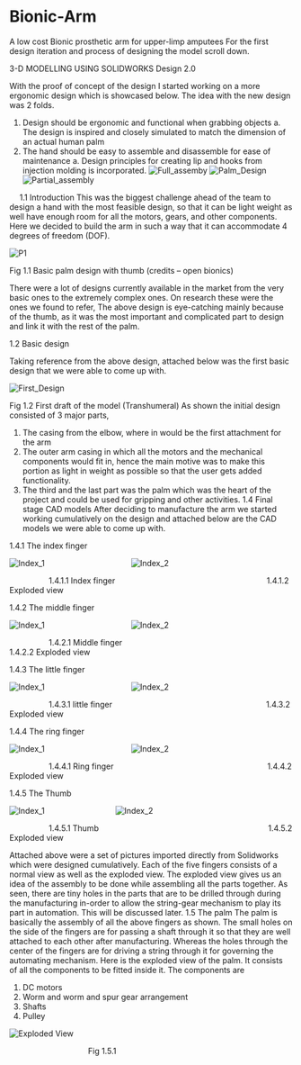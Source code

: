 # Bionic-Arm
A low cost Bionic prosthetic arm for upper-limp amputees
For the first design iteration and process of designing the model scroll down.

3-D MODELLING USING SOLIDWORKS
Design 2.0

With the proof of concept of the design I started working on a more ergonomic design which is showcased below. The idea with the new design was 2 folds.
1.	Design should be ergonomic and functional when grabbing objects
a.	The design is inspired and closely simulated to match the dimension of an actual human palm
2.	The hand should be easy to assemble and disassemble for ease of maintenance
a.	Design principles for creating lip and hooks from injection molding is incorporated.
![Full_assemby](Design/Images/Palm_Assembly_2.0.JPG)
![Palm_Design](Design/Images/Palm2.1_Partial.JPG)
![Partial_assembly](Design/Images/Palm_Assembly_2.0_Partial.JPG)

 
1.1 Introduction
This was the biggest challenge ahead of the team to design a hand with the most feasible design, so that it can be light weight as well have enough room for all the motors, gears, and other components. Here we decided to build the arm in such a way that it can accommodate 4 degrees of freedom (DOF).
 
![P1](Design/Images/Picture1.png)

Fig 1.1 Basic palm design with thumb (credits – open bionics)

There were a lot of designs currently available in the market from the very basic ones to the extremely complex ones. On research these were the ones we found to refer,
The above design is eye-catching mainly because of the thumb, as it was the most important and complicated part to design and link it with the rest of the palm.



1.2 Basic design

Taking reference from the above design, attached below was the first basic design that we were able to come up with.

![First_Design](Design/Images/Picture2.png)

Fig 1.2 First draft of the model (Transhumeral)
As shown the initial design consisted of 3 major parts,
1) The casing from the elbow, where in would be the first attachment for the arm
2) The outer arm casing in which all the motors and the mechanical components would fit in, hence the main motive was to make this portion as light in weight as possible so that the user gets added functionality.
3) The third and the last part was the palm which was the heart of the project and could be used for gripping and other activities.
1.4 Final stage CAD models
After deciding to manufacture the arm we started working cumulatively on the design and attached below are the CAD models we were able to come up with.

1.4.1 The index finger

![Index_1](Design/Images/Index_1.jpg)&emsp;&emsp;&emsp;&emsp;&emsp;&emsp;&emsp;&emsp;&emsp;&emsp;&emsp;![Index_2](Design/Images/Index_2.jpg)

&emsp;&emsp;&emsp;&emsp;&emsp;1.4.1.1 Index finger&emsp;&emsp;&emsp;&emsp;&emsp;&emsp;&emsp;&emsp;&emsp;&emsp;&emsp;&emsp;&emsp;&emsp;&emsp;&emsp;&emsp;&emsp;&emsp; 1.4.1.2 Exploded view

1.4.2 The middle finger
 
![Index_1](Design/Images/Middle_1.jpg)&emsp;&emsp;&emsp;&emsp;&emsp;&emsp;&emsp;&emsp;&emsp;&emsp;&emsp;![Index_2](Design/Images/Middle_2.jpg)
                                                                    
&emsp;&emsp;&emsp;&emsp;&emsp;1.4.2.1 Middle finger&emsp;&emsp;&emsp;&emsp;&emsp;&emsp;&emsp;&emsp;&emsp;&emsp;&emsp;&emsp;&emsp;&emsp;&emsp;&emsp;&emsp;&emsp;&emsp; 1.4.2.2 Exploded view

1.4.3 The little finger
  
![Index_1](Design/Images/Little_1.jpg)&emsp;&emsp;&emsp;&emsp;&emsp;&emsp;&emsp;&emsp;&emsp;&emsp;&emsp;![Index_2](Design/Images/Little_2.jpg)
                                                                   
&emsp;&emsp;&emsp;&emsp;&emsp;1.4.3.1 little finger &emsp;&emsp;&emsp;&emsp;&emsp;&emsp;&emsp;&emsp;&emsp;&emsp;&emsp;&emsp;&emsp;&emsp;&emsp;&emsp;&emsp;&emsp;&emsp; 1.4.3.2 Exploded view

1.4.4 The ring finger

![Index_1](Design/Images/Ring_1.jpg)&emsp;&emsp;&emsp;&emsp;&emsp;&emsp;&emsp;&emsp;&emsp;&emsp;&emsp;![Index_2](Design/Images/Ring_2.jpg)
                                                                     
&emsp;&emsp;&emsp;&emsp;&emsp;1.4.4.1 Ring finger &emsp;&emsp;&emsp;&emsp;&emsp;&emsp;&emsp;&emsp;&emsp;&emsp;&emsp;&emsp;&emsp;&emsp;&emsp;&emsp;&emsp;&emsp;&emsp; 1.4.4.2 Exploded view

1.4.5 The Thumb
 
![Index_1](Design/Images/Thumb_1.jpg)&emsp;&emsp;&emsp;&emsp;&emsp;&emsp;&emsp;&emsp;&emsp;![Index_2](Design/Images/Thumb_2.jpg) 
                                                                           
&emsp;&emsp;&emsp;&emsp;&emsp;1.4.5.1 Thumb &emsp;&emsp;&emsp;&emsp;&emsp;&emsp;&emsp;&emsp;&emsp;&emsp;&emsp;&emsp;&emsp;&emsp;&emsp;&emsp;&emsp;&emsp;&emsp;&emsp;&emsp; 1.4.5.2 Exploded view


Attached above were a set of pictures imported directly from Solidworks which were designed cumulatively. Each of the five fingers consists of a normal view as well as the exploded view. The exploded view gives us an idea of the assembly to be done while assembling all the parts together.
As seen, there are tiny holes in the parts that are to be drilled through during the manufacturing in-order to allow the string-gear mechanism to play its part in automation. This will be discussed later.
1.5 The palm
The palm is basically the assembly of all the above fingers as shown. The small holes on the side of the fingers are for passing a shaft through it so that they are well attached to each other after manufacturing. Whereas the holes through the center of the fingers are for driving a string through it for governing the automating mechanism.
Here is the exploded view of the palm. It consists of all the components to be fitted inside it. The components are
1)	DC motors
2)	Worm and worm and spur gear arrangement
3)	Shafts
4)	Pulley 

![Exploded View](Design/Images/Exploded.jpg)

&emsp;&emsp;&emsp;&emsp;&emsp;&emsp;&emsp;&emsp;&emsp;&emsp;Fig 1.5.1










